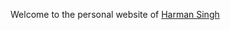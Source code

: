 Welcome to the personal website of <a href="https://weiming-hu.github.io/" rel="nofollow">Harman Singh</a>
